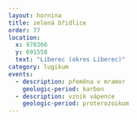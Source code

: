 ```yaml
---
layout: hornina
title: zelená břidlice
order: 77
location:
  x: 978366
  y: 691558
  text: "Liberec (okres Liberec)"
category: lugikum
events:
  - description: přeměna v mramor
    geologic-period: karbon
  - description: vznik vápence
    geologic-period: proterozoikum
---
```

